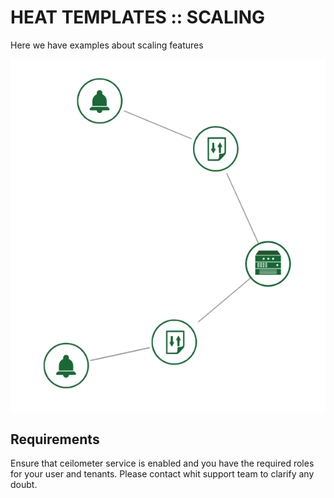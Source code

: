 # HEAT TEMPLATES :: SCALING

Here we have examples about scaling features

![alt text](assets/scale_down_up.png "Heat stack with scaling features")

## Requirements

Ensure that ceilometer service is enabled and you have the required roles for your user and tenants.
Please contact whit support team to clarify any doubt.

